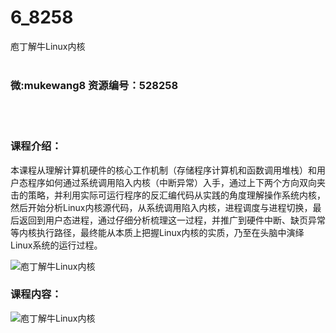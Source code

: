 # 6_8258
庖丁解牛Linux内核
<br/></br>
<h3>微:mukewang8 资源编号：528258</h3>
<br/></br>
<h3>课程介绍：</h3>
<p>本课程从理解计算机硬件的核心工作机制（存储程序计算机和函数调用堆栈）和用户态程序如何通过系统调用陷入内核（中断异常）入手，通过上下两个方向双向夹击的策略，并利用实际可运行程序的反汇编代码从实践的角度理解操作系统内核，然后开始分析<a title="查看与 Linux 相关的文章" target="_blank">Linux</a>内核源代码，从系统调用陷入内核，进程调度与进程切换，最后返回到用户态进程，通过仔细分析梳理这一过程，并推广到硬件中断、缺页异常等内核执行路径，最终能从本质上把握Linux内核的实质，乃至在头脑中演绎Linux系统的运行过程。</p>
<p><img src="https://www.ko996.com/wp-content/uploads/img/2019/10/356-79-300x169.jpg" alt="庖丁解牛Linux内核"></p>
<h3>课程内容：</h3>
<p><img src="https://www.ko996.com/wp-content/uploads/img/2019/10/1-138.png" alt="庖丁解牛Linux内核"></p>
<p>&nbsp;</p>
